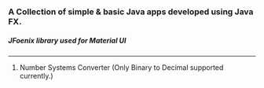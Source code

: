 <h3>A Collection of simple & basic Java apps developed using Java FX.
</h3>
<h5>
JFoenix library used for Material UI
</h5>
<hr>
<ol>
    <li>
        Number Systems Converter (Only Binary to Decimal supported currently.)
    </li>
</ol>
    
    
    
  